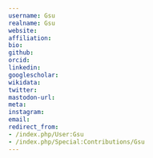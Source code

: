 ```yaml
---
username: Gsu
realname: Gsu
website: 
affiliation: 
bio: 
github: 
orcid: 
linkedin: 
googlescholar: 
wikidata: 
twitter: 
mastodon-url: 
meta:
instagram:
email:
redirect_from:
- /index.php/User:Gsu
- /index.php/Special:Contributions/Gsu
---
```

